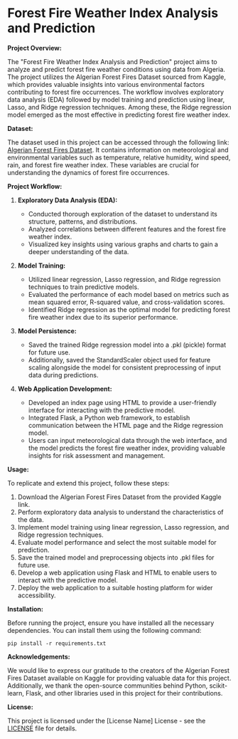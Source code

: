 # Forest Fire Weather Index Analysis and Prediction

**Project Overview:**

The "Forest Fire Weather Index Analysis and Prediction" project aims to analyze and predict forest fire weather conditions using data from Algeria. The project utilizes the Algerian Forest Fires Dataset sourced from Kaggle, which provides valuable insights into various environmental factors contributing to forest fire occurrences. The workflow involves exploratory data analysis (EDA) followed by model training and prediction using linear, Lasso, and Ridge regression techniques. Among these, the Ridge regression model emerged as the most effective in predicting forest fire weather index.

**Dataset:**

The dataset used in this project can be accessed through the following link: [Algerian Forest Fires Dataset](https://www.kaggle.com/datasets/nitinchoudhary012/algerian-forest-fires-dataset). It contains information on meteorological and environmental variables such as temperature, relative humidity, wind speed, rain, and forest fire weather index. These variables are crucial for understanding the dynamics of forest fire occurrences.

**Project Workflow:**

1. **Exploratory Data Analysis (EDA):**
   - Conducted thorough exploration of the dataset to understand its structure, patterns, and distributions.
   - Analyzed correlations between different features and the forest fire weather index.
   - Visualized key insights using various graphs and charts to gain a deeper understanding of the data.

2. **Model Training:**
   - Utilized linear regression, Lasso regression, and Ridge regression techniques to train predictive models.
   - Evaluated the performance of each model based on metrics such as mean squared error, R-squared value, and cross-validation scores.
   - Identified Ridge regression as the optimal model for predicting forest fire weather index due to its superior performance.

3. **Model Persistence:**
   - Saved the trained Ridge regression model into a .pkl (pickle) format for future use.
   - Additionally, saved the StandardScaler object used for feature scaling alongside the model for consistent preprocessing of input data during predictions.

4. **Web Application Development:**
   - Developed an index page using HTML to provide a user-friendly interface for interacting with the predictive model.
   - Integrated Flask, a Python web framework, to establish communication between the HTML page and the Ridge regression model.
   - Users can input meteorological data through the web interface, and the model predicts the forest fire weather index, providing valuable insights for risk assessment and management.

**Usage:**

To replicate and extend this project, follow these steps:

1. Download the Algerian Forest Fires Dataset from the provided Kaggle link.
2. Perform exploratory data analysis to understand the characteristics of the data.
3. Implement model training using linear regression, Lasso regression, and Ridge regression techniques.
4. Evaluate model performance and select the most suitable model for prediction.
5. Save the trained model and preprocessing objects into .pkl files for future use.
6. Develop a web application using Flask and HTML to enable users to interact with the predictive model.
7. Deploy the web application to a suitable hosting platform for wider accessibility.

**Installation:**

Before running the project, ensure you have installed all the necessary dependencies. You can install them using the following command:

```
pip install -r requirements.txt
```

**Acknowledgements:**

We would like to express our gratitude to the creators of the Algerian Forest Fires Dataset available on Kaggle for providing valuable data for this project. Additionally, we thank the open-source communities behind Python, scikit-learn, Flask, and other libraries used in this project for their contributions.

**License:**

This project is licensed under the [License Name] License - see the [LICENSE](link) file for details.
